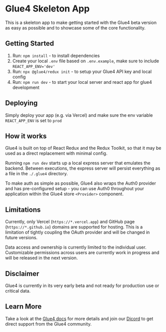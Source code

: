 # Glue4 Skeleton App

This is a skeleton app to make getting started with the Glue4 beta version as easy as possible and to showcase some of the core functionality.

## Getting Started

1. Run: `npm install` - to install dependencies
2. Create your local `.env` file based on `.env.example`, make sure to include `REACT_APP_ENV='dev'`
3. Run: `npx @glue4/redux init` - to setup your Glue4 API key and local config
4. Run: `npm run dev` - to start your local server and react app for glue4 development

## Deploying

Simply deploy your app (e.g. via Vercel) and make sure the env variable `REACT_APP_ENV` is set to `prod`

## How it works

Glue4 is built on top of React Redux and the Redux Toolkit, so that it may be used as a direct replacement with minimal config.

Running `npm run dev` starts up a local express server that emulates the backend. Between executions, the express server will persist everything as a file in the `./.glue4` directory.

To make auth as simple as possible, Glue4 also wraps the Auth0 provider and has pre-configured setup - you can use Auth0 throughout your application within the Glue4 store `<Provider>` component.

## Limitations

Currently, only Vercel (`https://*.vercel.app`) and GitHub page (`https://*.github.io`) domains are supported for hosting. This is a limitation of tightly coupling the OAuth provider and will be changed in future versions.

Data access and ownership is currently limited to the individual user. Customizable permissions across users are currently work in progress and will be released in the next version.

## Disclaimer

Glue4 is currently in its very early beta and not ready for production use or critical data.

## Learn More

Take a look at the [Glue4 docs](https://glue4.dev/docs) for more details and join our [Dicord]() to get direct support from the Glue4 community.
